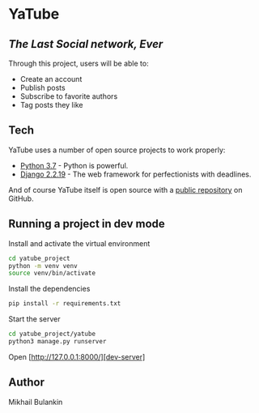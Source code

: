 # YaTube
## _The Last Social network, Ever_

Through this project, users will be able to:

- Create an account
- Publish posts
- Subscribe to favorite authors
- Tag posts they like

## Tech

YaTube uses a number of open source projects to work properly:

- [Python 3.7] - Python is powerful.
- [Django 2.2.19] - The web framework for perfectionists with deadlines.

And of course YaTube itself is open source with a [public repository][git-repo-url]
 on GitHub.

## Running a project in dev mode

Install and activate the virtual environment

```sh
cd yatube_project
python -m venv venv
source venv/bin/activate
```

Install the dependencies

```sh
pip install -r requirements.txt
```

Start the server

```sh
cd yatube_project/yatube
python3 manage.py runserver
```

Open [http://127.0.0.1:8000/][dev-server]

## Author
Mikhail Bulankin

[//]: # (These are reference links used in the body of this note and get stripped out when the markdown processor does its job. There is no need to format nicely because it shouldn't be seen. Thanks SO - http://stackoverflow.com/questions/4823468/store-comments-in-markdown-syntax)

   [git-repo-url]: <https://github.com/mvlbulankin/yatube_project.git>
   [Django 2.2.19]: <https://www.djangoproject.com/>
   [Python 3.7]: <https://www.python.org/>
   [dev-server]: <http://127.0.0.1:8000/>

